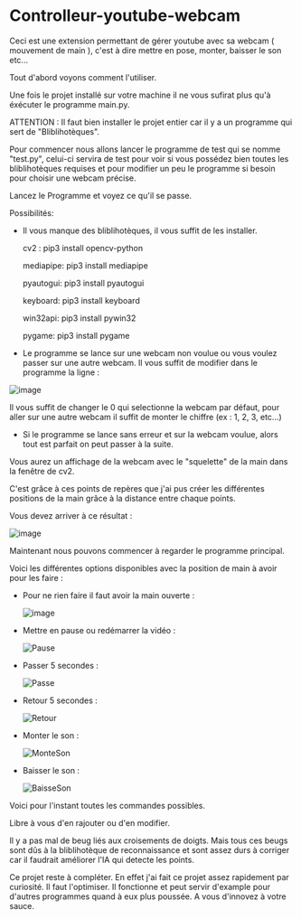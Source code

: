 # Controlleur-youtube-webcam
Ceci est une extension permettant de gérer youtube avec sa webcam ( mouvement de main ), c'est à dire mettre en pose, monter, baisser le son etc...

Tout d'abord voyons comment l'utiliser.



Une fois le projet installé sur votre machine il ne vous sufirat plus qu'à éxécuter le programme main.py. 

ATTENTION : Il faut bien installer le projet entier car il y a un programme qui sert de "Bliblihotèques".

Pour commencer nous allons lancer le programme de test qui se nomme "test.py", celui-ci servira de test pour voir si vous possédez bien toutes les bliblihotèques requises et pour modifier un peu le programme si besoin pour choisir une webcam précise.



Lancez le Programme et voyez ce qu'il se passe.

Possibilités:

 - Il vous manque des bliblihotèques, il vous suffit de les installer.

   cv2 : 
   pip3 install opencv-python
   
   mediapipe:
   pip3 install mediapipe
   
   pyautogui:
   pip3 install pyautogui
   
   keyboard:
   pip3 install keyboard
   
   win32api:
   pip3 install pywin32
   
   pygame:
   pip3 install pygame
   
 - Le programme se lance sur une webcam non voulue ou vous voulez passer sur une autre webcam. Il vous suffit de modifier dans le programme la ligne :

![image](https://user-images.githubusercontent.com/72353621/113747781-06876080-9708-11eb-99aa-bb27e809c813.png)

   Il vous suffit de changer le 0 qui selectionne la webcam par défaut, pour aller sur une autre webcam il suffit de monter le chiffre (ex : 1, 2, 3, etc...)

 - Si le programme se lance sans erreur et sur la webcam voulue, alors tout est parfait on peut passer à la suite.


Vous aurez un affichage de la webcam avec le "squelette" de la main dans la fenêtre de cv2.

C'est grâce à ces points de repères que j'ai pus créer les différentes positions de la main grâce à la distance entre chaque points.



Vous devez arriver à ce résultat : 

![image](https://user-images.githubusercontent.com/72353621/113748870-47cc4000-9709-11eb-9ae6-dc037893e376.png)


Maintenant nous pouvons commencer à regarder le programme principal.

Voici les différentes options disponibles avec la position de main à avoir pour les faire :

 - Pour ne rien faire il faut avoir la main ouverte : 
   
   ![image](https://user-images.githubusercontent.com/72353621/113749421-f2446300-9709-11eb-8f39-369574bfd08a.png)


 - Mettre en pause ou redémarrer la vidéo : 
   
   ![Pause](https://user-images.githubusercontent.com/72353621/113749286-caed9600-9709-11eb-88a9-58abf98d9293.PNG)

 - Passer 5 secondes :
   
   ![Passe](https://user-images.githubusercontent.com/72353621/113749745-47807480-970a-11eb-83d6-bd2328f6dbb9.PNG)
   
 - Retour 5 secondes :
   
   ![Retour](https://user-images.githubusercontent.com/72353621/113749811-5c5d0800-970a-11eb-9abe-25853b80f13c.PNG)
  
 - Monter le son : 
   
   ![MonteSon](https://user-images.githubusercontent.com/72353621/113749917-7696e600-970a-11eb-978a-51d8ebab3329.PNG)
   
 - Baisser le son :

   ![BaisseSon](https://user-images.githubusercontent.com/72353621/113749970-84e50200-970a-11eb-9320-74a67f47ccdb.PNG)


Voici pour l'instant toutes les commandes possibles.

Libre à vous d'en rajouter ou d'en modifier. 

Il y a pas mal de beug liés aux croisements de doigts. Mais tous ces beugs sont dûs à la bliblihotèque de reconnaissance et sont assez durs à corriger car il faudrait améliorer l'IA qui detecte les points.

Ce projet reste à compléter. En effet j'ai fait ce projet assez rapidement par curiosité. Il faut l'optimiser. Il fonctionne et peut servir d'example pour d'autres programmes quand à eux plus poussée. A vous d'innovez à votre sauce. 

